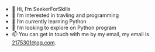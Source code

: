 - 👋 Hi, I’m SeekerForSkills
- 👀 I’m interested in travling and programming
- 🌱 I’m currently learning Python
- 💞️ I’m looking to explore on Python program
- 📫 You can get in touch with me by my email, my email is 2175301@qq.com.

<!---
SeekerForSkills/SeekerForSkills is a ✨ special ✨ repository because its `README.md` (this file) appears on your GitHub profile.
You can click the Preview link to take a look at your changes.
--->
